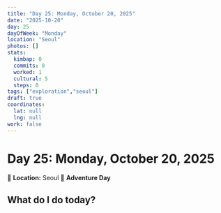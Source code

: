 ```yaml
---
title: "Day 25: Monday, October 20, 2025"
date: "2025-10-20"
day: 25
dayOfWeek: "Monday"
location: "Seoul"
photos: []
stats:
  kimbap: 0
  commits: 0
  worked: 1
  cultural: 5
  steps: 0
tags: ["exploration","seoul"]
draft: true
coordinates:
  lat: null
  lng: null
work: false
---
```

# Day 25: Monday, October 20, 2025

📍 **Location:** Seoul
🎒 **Adventure Day**

## What do I do today?


